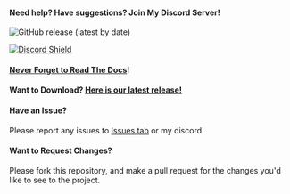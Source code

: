 #### Need help? Have suggestions? Join My Discord Server! 

![GitHub release (latest by date)](https://img.shields.io/github/v/release/GravityWolfNotAmused/PlayerCountDiscordBot)

[![Discord Shield](https://discordapp.com/api/guilds/824404335105933382/widget.png?style=shield)](https://discord.gg/meBtwthmmD)

#### [Never Forget to Read The Docs](https://github.com/GravityWolfNotAmused/PlayerCountDiscordBot/wiki)!

#### Want to Download? [Here is our latest release!](https://github.com/GravityWolfNotAmused/PlayerCountDiscordBot/releases/latest)

#### Have an Issue?
Please report any issues to [Issues tab](https://github.com/GravityWolfNotAmused/PlayerCountDiscordBot/issues) or my discord.

#### Want to Request Changes?
Please fork this repository, and make a pull request for the changes you'd like to see to the project.
